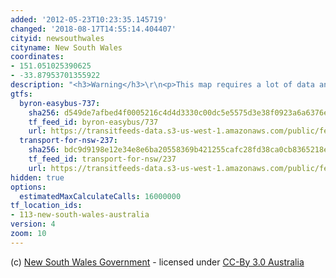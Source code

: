 ```yaml
---
added: '2012-05-23T10:23:35.145719'
changed: '2018-08-17T14:55:14.404407'
cityid: newsouthwales
cityname: New South Wales
coordinates:
- 151.051025390625
- -33.87953701355922
description: "<h3>Warning</h3>\r\n<p>This map requires a lot of data and computing power.<br/><a href=\"/sydney/\">Try the smaller and faster Sydney map!</a></p>"
gtfs:
  byron-easybus-737:
    sha256: d549de7afbed4f0005216c4d4d3330c00dc5e5575d3e38f0923a6a6376e9ac56
    tf_feed_id: byron-easybus/737
    url: https://transitfeeds-data.s3-us-west-1.amazonaws.com/public/feeds/byron-easybus/737/20180412/gtfs.zip
  transport-for-nsw-237:
    sha256: bdc9d9198e12e34e8e6ba20558369b421255cafc28fd38ca0cb8365218edd8a3
    tf_feed_id: transport-for-nsw/237
    url: https://transitfeeds-data.s3-us-west-1.amazonaws.com/public/feeds/transport-for-nsw/237/20170613/gtfs.zip
hidden: true
options:
  estimatedMaxCalculateCalls: 16000000
tf_location_ids:
- 113-new-south-wales-australia
version: 4
zoom: 10
---
```


(c) [New South Wales Government](http://www.131500.com.au/transport-data-exchange-program/transport-data-exchange-program/131500-transport-data) - licensed under [CC-By 3.0 Australia](http://www.131500.com.au/transport-data-exchange-program/upload/docs/tdx-data-licence-agreement-august-2011.pdf)
